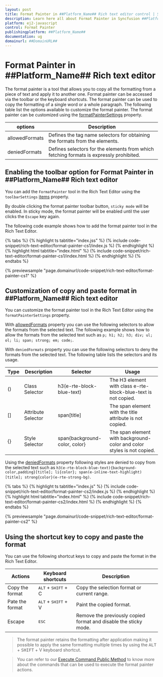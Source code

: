 ```yaml
---
layout: post
title: Format Painter in ##Platform_Name## Rich text editor control | Syncfusion
description: Learn here all about Format Painter in Syncfusion ##Platform_Name## Rich text editor control of Syncfusion Essential JS 2 and more.
platform: ej2-javascript
control: Format Painter 
publishingplatform: ##Platform_Name##
documentation: ug
domainurl: ##DomainURL##
---
```


# Format Painter in ##Platform_Name## Rich text editor

The format painter is a tool that allows you to copy all the formatting from a piece of text and apply it to another one. Format painter can be accessed via the toolbar or the keyboard shortcuts. The format painter can be used to copy the formatting of a single word or a whole paragraph. The following table list the options available to customize the format painter. The format painter can be customized using the [formatPainterSettings](../api/rich-text-editor/formatPainterSettings/) property.

| options           | Description                                                                             |
|-------------------|-----------------------------------------------------------------------------------------|
| allowedFormats    | Defines the tag name selectors for obtaining the formats from the elements.             |
| deniedFormats     | Defines selectors for the elements from which fetching formats is expressly prohibited. |

## Enabling the toolbar option for Format Painter in ##Platform_Name## Rich text editor

You can add the `FormatPainter` tool in the Rich Text Editor using the `toolbarSettings` [items](../api/rich-text-editor/toolbarSettings/#items) property.

By double clicking the format painter toolbar button, `sticky mode` will be enabled. In sticky mode, the format painter will be enabled until the user clicks the `Escape` key again.

The following code example shows how to add the format painter tool in the Rich Text Editor.

{% tabs %}
{% highlight ts tabtitle="index.jss" %}
(% include code-snippet/rich-text-editor/format-painter-cs1/index.js %)
(% endhighlight %)
{% highlight html tabtitle="index.html" %}
(% include code-snippet/rich-text-editor/format-painter-cs1/index.html %)
(% endhighlight %)
{% endtabs %}

{% previewsample "page.domainurl/code-snippet/rich-text-editor/format-painter-cs1" %}

## Customization of copy and paste format in ##Platform_Name## Rich text editor

You can customize the format painter tool in the Rich Text Editor using the `formatPainterSettings` property.

With [allowedFormats](../api/rich-text-editor/formatPainterSettings/#allowedformats) property you can use the following selectors to allow the formats from the selected text. The following example shows how to allow the formats from the selected text such as `p; h1; h2; h3; div; ul; ol; li; span; strong; em; code;`.

With `deniedFormats` property you can use the following selectors to deny the formats from the selected text. The following table lists the selectors and its usage.

| Type | Description        | Selector                                                | Usage                                                                  |
|------|--------------------|---------------------------------------------------------|------------------------------------------------------------------------|
| ()   | Class Selector     | h3(e-rte-block-blue-text)                               | The H3 element with class e-rte-block-blue-text is not copied.         |
| []   | Attribute Selector | span\[title]                                            | The span element with the title attribute is not copied.               |
| {}   | Style Selector     | span{background-color, color}                           | The span element with background-color and color styles is not copied. |

Using the [deniedFormats](../api/rich-text-editor/formatPainterSettings/#deniedformats) property following styles are denied to copy from the selected text such as `h3(e-rte-block-blue-text){background-color,padding}[title]; li{color}; span(e-inline-text-highlight)[title]; strong{color}(e-rte-strong-bg)`.

{% tabs %}
{% highlight ts tabtitle="index.js" %}
(% include code-snippet/rich-text-editor/format-painter-cs2/index.js %)
(% endhighlight %)
{% highlight html tabtitle="index.html" %}
(% include code-snippet/rich-text-editor/format-painter-cs2/index.html %)
(% endhighlight %)
{% endtabs %}

{% previewsample "page.domainurl/code-snippet/rich-text-editor/format-painter-cs2" %}
## Using the shortcut key to copy and paste the format

You can use the following shortcut keys to copy and paste the format in the Rich Text Editor.

| Actions               | Keyboard shortcuts                    | Description                                                     |
|-----------------------|---------------------------------------|-----------------------------------------------------------------|
| Copy the format       | <kbd>ALT</kbd> + <kbd>SHIFT</kbd> + C | Copy the selection format or current range.                     |
| Pate the format       | <kbd>ALT</kbd> + <kbd>SHIFT</kbd> + V | Paint the copied format.                                        |
| Escape                | <kbd>ESC</kbd>                        | Remove the previously copied format and disable the sticky mode.|

> The format painter retains the formatting after application making it possible to apply the same formatting multiple times by using the <kbd>ALT</kbd> + <kbd>SHIFT</kbd> + V keyboard shortcut.

> You can refer to our [Execute Command Public Method](../api/rich-text-editor/executeCommand/#command) to know more about the commands that can be used to execute the format painter actions.
